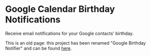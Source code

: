# Google Calendar Birthday Notifications

Receive email notifications for your Google contacts' birthday.

This is an old page: this project has been renamed "Google Birthday Notifier" and can be found [here](https://github.com/GioBonvi/GoogleBirthdayNotifier).